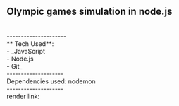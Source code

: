 ## Olympic games simulation in node.js
<br>
---------------------
<br>
** Tech Used**: <br>
- _JavaScript<br>
- Node.js<br>
- Git_
<br>
--------------------
<br>
Dependencies used: nodemon
<br>
--------------------
<br>
render link: <link>
